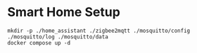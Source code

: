 # Smart Home Setup

```
mkdir -p ./home_assistant ./zigbee2mqtt ./mosquitto/config ./mosquitto/log ./mosquitto/data
docker compose up -d
```
